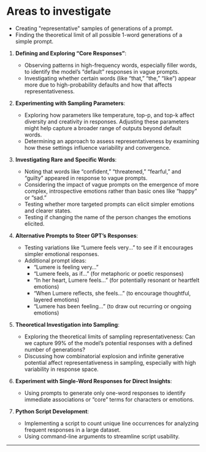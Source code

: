 # Areas to investigate

- Creating "representative" samples of generations of a prompt.
- Finding the theoretical limit of all possible 1-word generations of a simple
  prompt.

1. **Defining and Exploring “Core Responses”**:
   - Observing patterns in high-frequency words, especially filler words, to identify the model’s “default” responses in vague prompts.
   - Investigating whether certain words (like “that,” “the,” “like”) appear more due to high-probability defaults and how that affects representativeness.

2. **Experimenting with Sampling Parameters**:
   - Exploring how parameters like temperature, top-p, and top-k affect diversity and creativity in responses. Adjusting these parameters might help capture a broader range of outputs beyond default words.
   - Determining an approach to assess representativeness by examining how these settings influence variability and convergence.

3. **Investigating Rare and Specific Words**:
   - Noting that words like “confident,” “threatened,” “fearful,” and “guilty” appeared in response to vague prompts.
   - Considering the impact of vague prompts on the emergence of more complex, introspective emotions rather than basic ones like “happy” or “sad.”
   - Testing whether more targeted prompts can elicit simpler emotions and clearer states.
   - Testing if changing the name of the person changes the emotions elicited.

4. **Alternative Prompts to Steer GPT’s Responses**:
   - Testing variations like “Lumere feels very…” to see if it encourages simpler emotional responses.
   - Additional prompt ideas:
     - “Lumere is feeling very…”
     - “Lumere feels, as if…” (for metaphoric or poetic responses)
     - “In her heart, Lumere feels…” (for potentially resonant or heartfelt emotions)
     - “When Lumere reflects, she feels…” (to encourage thoughtful, layered emotions)
     - “Lumere has been feeling…” (to draw out recurring or ongoing emotions)

5. **Theoretical Investigation into Sampling**:
   - Exploring the theoretical limits of sampling representativeness: Can we capture 99% of the model’s potential responses with a defined number of generations?
   - Discussing how combinatorial explosion and infinite generative potential affect representativeness in sampling, especially with high variability in response space.

6. **Experiment with Single-Word Responses for Direct Insights**:
   - Using prompts to generate only one-word responses to identify immediate associations or “core” terms for characters or emotions.

7. **Python Script Development**:
   - Implementing a script to count unique line occurrences for analyzing frequent responses in a large dataset.
   - Using command-line arguments to streamline script usability.

---
